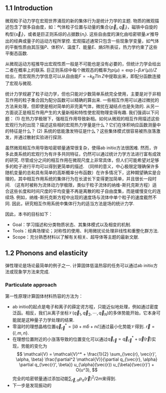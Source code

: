## 1.1    Introduction

微观粒子动力学在宏观世界涌现的新的集体行为是统计力学的主题. 物质的微观描述包含了很多自由度，如：气体粒子位置与动量的集合$\{ \vec{p}_i, \vec{q}_i \}$，磁铁中自旋的构型$\{\vec{s}_i\}$，或者是巨正则系综的占据数$\{ n_i \}$. 这些自由度的演化由哈密顿量$\mathcal{H}$推导出的经典或量子的运动方程所掌控. 宏观描述通常只包含一些现象学变量，如气体的平衡性质由其压强$P$、体积$V$、温度$T$、能量$E$、熵$S$所表征，热力学约束了这些平衡态函数.

从微观运动方程推导出宏观性质一般是不可能也是没有必要的，但统计力学会给出二者在概率上的联系. 巨正则系综中每个微观态的概率为$p(\mu) = \exp(-\beta \mathcal{H}(\mu)) / Z$给出，而宏观热力学信息可以从自由能$F = -k_B T \ln Z$中提取出来，即配分函数连接了宏观与微观.

统计力学规避了粒子动力学，但也只能对少数简单系统完全使用，主要是对于非相互作用的粒子集合因为配分函数可以精确的算出来. 一些相互作用可以通过微扰的方法来处理，但即使是相对简单的非完美气体，微扰在凝结点也是失效的. 从另一方面说正是相互作用产生的大量新相和特性使宏观物理变得有趣. 我们强调以下问题：
	(1) 在热力学极限下，强相互作用导致新相。如何从微观的相互作用描述这些宏观行为的出现？描述这些相的宏观热力学量是什么？它们在体积响应函数测量中的特征是什么？
	(2) 系统的低能激发特征是什么？这些集体模式很容易被热涨落激发，并通过散射实验进行探测.

虽然微观相互作用导致哈密顿量通常很复杂，使得ab initio方法很困难. 然而，许多此类系统的宏观行为有许多共同特征，仍然可以通过统计力学方法进行富有成效的研究. 尽管成分之间的相互作用在微观尺度上非常具体，但人们可能希望对足够多的粒子进行平均可以得到更简单的描述. （同样的意义，中心极限定理确保许多随机变量的总和具有简单的高斯概率分布函数）在许多情况下，这种期望确实是合理的，其中相互作用系统的集体行为在长波长下变得更加简单，并且很长一段时间. （这有时被称为流体动力学极限，类似于粒子流体的纳维-斯托克斯方程）适合这些长度和时间尺度的平均变量不再是离散的粒子自由度集，而是缓慢变化的连续场. 例如，纳维-斯托克斯方程中出现的速度场与流体中单个粒子的速度截然不同. 因此，研究相互作用系统中集体行为的适当方法是场的统计力学. 

因此，本书的目标如下：
* Goal：学习描述和分类物质状态、其集体模式以及相变的机制.
* Tools：经典场理论；对称性的使用、利用微扰论处理非线性和重整化群方法. 
* Scope：充分熟悉材料以了解有关相关、超导体等主题的最新文献.

## 1.2    Phonons and elasticity

弹性理论是场论最简单的例子之一. 计算固体低温热容的任务可以通过ab initio方法或现象学方法来完成. 

### Particulate approach
第一性原理计算固体材料热容的方法为：
* ab initio的起点是电子和离子的薛定谔方程，只能近似地处理，例如通过密度泛函。相反，我们从离子坐标$\mathcal{V}(\vec{q}_1, \vec{q}_2, \cdots, \vec{q}_N)$的多体势能开始，它本身可能就是这种量子力学处理的结果.
* 零温时的理想晶格位置$\vec{q}^*_{\vec{r}} = [l \hat{a} + m \hat{b} + n \hat{c}]$通过最小化势能$\mathcal{V}$得到. $\vec{r} = \{ l, m, n \}$.
* 在理想位置附近的小涨落导致的位置变化可以通过$\vec{q}_{\vec{r}} = \vec{q}^*_{\vec{r}} + \vec{u}(\vec{r})$实现，势能的变化为
$$
\mathcal{V} = \mathcal{V}^* + \frac{1}{2} \sum_{\vec{r}, \vec{r}', \alpha, \beta} \frac{\partial^2 \mathcal{V}}{\partial q_{\vec{r}, \alpha} \partial q_{\vec{r}', \beta}} u_{\alpha}(\vec{r}) u_{\beta}(\vec{r}') + O(u^3),
$$
		 完全的哈密顿量通过添加动能$\sum_{\vec{r}, \alpha} p_{\alpha}(\vec{r})^2 / 2m$来得到.
* 下一步是发现振动的
